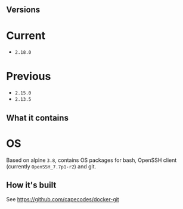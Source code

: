 ## Versions

# Current
* `2.18.0`

# Previous
* `2.15.0`
* `2.13.5`

## What it contains

# OS
Based on alpine `3.8`, contains OS packages for bash, OpenSSH client (currently `OpenSSH_7.7p1-r2`) and git.

## How it's built
See https://github.com/capecodes/docker-git
